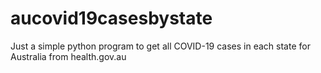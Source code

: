 # aucovid19casesbystate
Just a simple python program to get all COVID-19 cases in each state for Australia from health.gov.au
